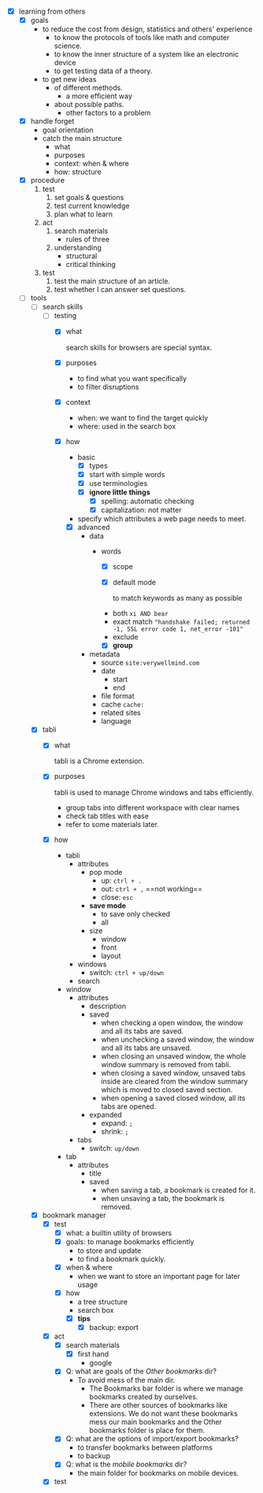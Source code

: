 - [x] learning from others
	- [x] goals
		- to reduce the cost from design, statistics and others' experience
			- to know the protocols of tools like math and computer science.
			- to know the inner structure of a system like an electronic device
			- to get testing data of a theory.
		- to get new ideas
			- of different methods.
				- a more efficient way
			- about possible paths. 
				- other factors to a problem
	- [x] handle forget
		- goal orientation
		- catch the main structure
			- what
			- purposes
			- context: when & where
			- how: structure
	- [x] procedure
		1. test
			1. set goals & questions
			2. test current knowledge
			3. plan what to learn
		2. act
			1. search materials
				- rules of three
			2. understanding
				- structural
				- critical thinking
		3. test
			1. test the main structure of an article.
			2. test whether I can answer set questions.
	- [ ] tools
		- [ ] search skills
			- [ ] testing
				- [x] what
					
					search skills for browsers are special syntax.

				- [x] purposes
					- to find what you want specifically
					- to filter disruptions
				- [x] context
					- when: we want to find the target quickly
					- where: used in the search box
				- [x] how
					- basic
						- [x] types
						- [x] start with simple words
						- [x] use terminologies
						- [x] **ignore little things**
							- [x] spelling: automatic checking
							- [x] capitalization: not matter
					- specify which attributes a web page needs to meet.
					- [x] advanced
						- data
							- words
								- [x] scope
								- [x] default mode
									
									to match keywords as many as possible
									
								- both
									```xi AND bear```
								- exact match
									```"handshake failed; returned -1, SSL error code 1, net_error -101"```
								- exclude
								
								- [x] **group**
						- metadata
							- source
								```site:verywellmind.com```
							- date
								- start
								- end
							- file format
							- cache
								```cache:```
							- related sites
							- language
		- [x] tabli
			- [x] what
				
				tabli is a Chrome extension.
					
			- [x] purposes
					
				tabli is used to manage Chrome windows and tabs efficiently.
				- group tabs into different workspace with clear names 
				- check tab titles with ease
				- refer to some materials later. 
					
			- [x] how
				- tabli
					- attributes
						- pop mode
							- up: ```ctrl + .```
							- out: ```ctrl + ,``` ==not working==
							- close: ```esc```
						- **save mode**
							- to save only checked
							- all
						- size
							- window
							- front
							- layout
					- windows
						- switch: ```ctrl + up/down```
					- search
				- window
					- attributes
						- description
						- saved
							- when checking a open window, the window and all its tabs are saved.
							- when unchecking a saved window, the window and all its tabs are unsaved.
							- when closing an unsaved window, the whole window summary is removed from tabli.
							- when closing a saved window, unsaved tabs inside are cleared from the window summary which is moved to closed saved section. 
							- when opening a saved closed window, all its tabs are opened.
						- expanded
							- expand: ```;```
							- shrink: ```;``` 
					- tabs
						- switch: ```up/down```
				- tab
					- attributes
						- title
						- saved
							- when saving a tab, a bookmark is created for it.
							- when unsaving a tab, the bookmark is removed.	
		- [x] bookmark manager
			- [x] test
				- [x] what: a builtin utility of browsers
				- [x] goals: to manage bookmarks efficiently
					- to store and update
					- to find a bookmark quickly.
				- [x] when & where
					- when we want to store an important page for later usage	
				- [x] how
					- a tree structure
					- search box 
					- [x] **tips**
						- [x] backup: export
			- [x] act
				- [x] search materials
					- [x] first hand
						- google
				- [x] Q: what are goals of the *Other bookmarks* dir?
					- To avoid mess of the main dir.
						- The Bookmarks bar folder is where we manage bookmarks created by ourselves.
						- There are other sources of bookmarks like extensions. We do not want these bookmarks mess our main bookmarks and the Other bookmarks folder is place for them.
				- [x] Q: what are the options of import/export bookmarks?
					- to transfer bookmarks between platforms
					- to backup
				- [x] Q: what is the *mobile bookmarks* dir?
					- the main folder for bookmarks on mobile devices.
			- [x] test
	
<!--stackedit_data:
eyJoaXN0b3J5IjpbMTM0Mzg1NTY1NF19
-->